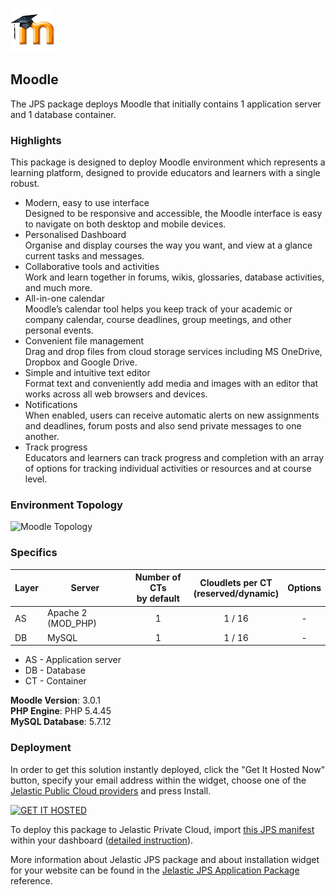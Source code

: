 [![Moodle](images/Moodle-logo.png)](../../../moodle)
## Moodle

The JPS package deploys Moodle that initially contains 1 application server and 1 database container. 

### Highlights
This package is designed to deploy Moodle environment which represents a learning platform, designed to provide educators and learners with a single robust.
- Modern, easy to use interface<br />
Designed to be responsive and accessible, the Moodle interface is easy to navigate on both desktop and mobile devices.
- Personalised Dashboard<br />
Organise and display courses the way you want, and view at a glance current tasks and messages.
- Collaborative tools and activities<br />
Work and learn together in forums, wikis, glossaries, database activities, and much more.
- All-in-one calendar<br />
Moodle’s calendar tool helps you keep track of your academic or company calendar, course deadlines, group meetings, and other personal events.
- Convenient file management<br />
Drag and drop files from cloud storage services including MS OneDrive, Dropbox and Google Drive.
- Simple and intuitive text editor<br />
Format text and conveniently add media and images with an editor that works across all web browsers and devices.
- Notifications<br />
When enabled, users can receive automatic alerts on new assignments and deadlines, forum posts and also send private messages to one another.
- Track progress<br />
Educators and learners can track progress and completion with an array of options for tracking individual activities or resources and at course level.

### Environment Topology

![Moodle Topology](https://docs.google.com/drawings/d/1rH4bL0JUhKmP5FLETQkY1myucPUKINr57k1ci15sD10/pub?w=505&h=216)

### Specifics

Layer                |     Server    | Number of CTs <br/> by default | Cloudlets per CT <br/> (reserved/dynamic) | Options
-------------------- | --------------| :----------------------------: | :---------------------------------------: | :-----:
AS                   | Apache 2 (MOD_PHP) |       1                        |           1 / 16                          | -
DB                   |    MySQL      |       1                        |           1 / 16                           | -

* AS - Application server 
* DB - Database 
* CT - Container

**Moodle Version**: 3.0.1<br/>
**PHP Engine**: PHP 5.4.45<br/>
**MySQL Database**: 5.7.12

### Deployment

In order to get this solution instantly deployed, click the "Get It Hosted Now" button, specify your email address within the widget, choose one of the [Jelastic Public Cloud providers](https://jelastic.cloud) and press Install.

[![GET IT HOSTED](https://raw.githubusercontent.com/jelastic-jps/jpswiki/master/images/getithosted.png)](https://jelastic.com/install-application/?manifest=https%3A%2F%2Fgithub.com%2Fjelastic-jps%2FMoodle%2Fraw%2Fmaster%2Fmanifest.jps)

To deploy this package to Jelastic Private Cloud, import [this JPS manifest](../../raw/master/manifest.jps) within your dashboard ([detailed instruction](https://docs.jelastic.com/environment-export-import#import)).

More information about Jelastic JPS package and about installation widget for your website can be found in the [Jelastic JPS Application Package](https://github.com/jelastic-jps/jpswiki/wiki/Jelastic-JPS-Application-Package) reference.